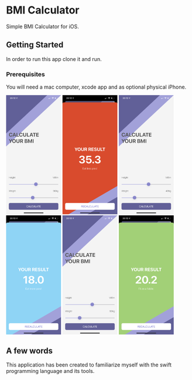 
# BMI Calculator

Simple BMI Calculator for iOS.

## Getting Started

In order to run this app clone it and run.

### Prerequisites

You will need a mac computer, xcode app and as optional physical iPhone.


<div align="left">
    <img src="https://github.com/VladimirZhdanov/BMI_calculator/blob/master/images/IMG_0312.PNG" width="150px"</img> 
    <img src="https://github.com/VladimirZhdanov/BMI_calculator/blob/master/images/IMG_0313.PNG" width="150px"</img> 
    <img src="https://github.com/VladimirZhdanov/BMI_calculator/blob/master/images/IMG_0314.PNG" width="150px"</img> 
    <img src="https://github.com/VladimirZhdanov/BMI_calculator/blob/master/images/IMG_0315.PNG" width="150px"</img> 
    <img src="https://github.com/VladimirZhdanov/BMI_calculator/blob/master/images/IMG_0316.PNG" width="150px"</img> 
    <img src="https://github.com/VladimirZhdanov/BMI_calculator/blob/master/images/IMG_0317.PNG" width="150px"</img> 
</div>

## A few words

This application has been created to familiarize myself with the swift programming language and its tools.
